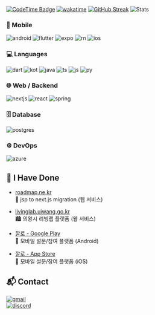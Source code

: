 [![CodeTime Badge](https://shields.jannchie.com/endpoint?style=flat&color=222&url=https%3A%2F%2Fapi.codetime.dev%2Fv3%2Fusers%2Fshield%3Fuid%3D34329)](https://codetime.dev)
[![wakatime](https://wakatime.com/badge/user/e6a034dc-4ac4-4745-90e8-e9b83a2abee0.svg)](https://wakatime.com/@e6a034dc-4ac4-4745-90e8-e9b83a2abee0)
[![GitHub Streak](https://streak-stats.demolab.com?user=heebum1234&theme=python-dark&border_radius=25&card_width=800&fire=EB5454)](https://git.io/streak-stats)
![ Stats](https://leetcode-status.vercel.app/api/card/heebum?theme=dark&hide_title=false&custom_title=)

### 📱 Mobile
![android](https://img.shields.io/badge/Android-3DDC84?style=for-the-badge&logo=android&logoColor=white)
![flutter](https://img.shields.io/badge/Flutter-02569B?style=for-the-badge&logo=flutter&logoColor=white)
![expo](https://img.shields.io/badge/expo-f8f8f8?style=for-the-badge&logo=Expo&logoColor=black)
![rn](https://img.shields.io/badge/React_Native-20232A?style=for-the-badge&logo=react&logoColor=61DAFB)
![ios](https://img.shields.io/badge/iOS-000000?style=for-the-badge&logo=ios&logoColor=white)

### 💻 Languages
![dart](https://img.shields.io/badge/Dart-0175C2?style=for-the-badge&logo=dart&logoColor=white)
![kot](https://img.shields.io/badge/Kotlin-0095D5?&style=for-the-badge&logo=kotlin&logoColor=white)
![java](https://img.shields.io/badge/Java-ED8B00?style=for-the-badge&logo=openjdk&logoColor=white)
![ts](https://img.shields.io/badge/TypeScript-007ACC?style=for-the-badge&logo=typescript&logoColor=white)
![js](https://img.shields.io/badge/JavaScript-F7DF1E?style=for-the-badge&logo=javascript&logoColor=black)
![py](https://img.shields.io/badge/Python-14354C?style=for-the-badge&logo=python&logoColor=white)


### 🌐 Web / Backend
![nextjs](https://img.shields.io/badge/Next.js-000?logo=nextdotjs&logoColor=fff&style=for-the-badge)
![react](https://img.shields.io/badge/React-20232A?style=for-the-badge&logo=react&logoColor=61DAFB)
![spring](https://img.shields.io/badge/Spring_Boot-6DB33F?style=for-the-badge&logo=springboot&logoColor=white)

### 🗄️ Database
![postgres](https://img.shields.io/badge/PostgreSQL-4169E1?style=for-the-badge&logo=postgresql&logoColor=white)

### ⚙️ DevOps
![azure](https://img.shields.io/badge/Azure_DevOps-0078D7?style=for-the-badge&logo=azuredevops&logoColor=white)

## 🚀 I Have Done

- [roadmap.ne.kr](https://roadmap.ne.kr/)  
  📌 jsp to next.js migration (웹 서비스)

- [livinglab.uiwang.go.kr](https://livinglab.uiwang.go.kr/)  
  🏙️ 의왕시 리빙랩 플랫폼 (웹 서비스)

- [깔로 - Google Play](https://play.google.com/store/apps/details?id=com.kaloidea.twa)  
  📱 모바일 설문/참여 플랫폼 (Android)

- [깔로 - App Store](https://apps.apple.com/kr/app/%EA%B9%94%EB%A1%9C/id6448695375)  
  🍎 모바일 설문/참여 플랫폼 (iOS)

## 📬 Contact

[![gmail](https://img.shields.io/badge/Gmail-D14836?style=for-the-badge&logo=gmail&logoColor=white)](mailto:huibeomjeong99@gmail.com)  
[![discord](https://img.shields.io/badge/Discord-7289DA?style=for-the-badge&logo=discord&logoColor=white)](https://discordapp.com/users/heebum1234)

<!-- https://github.com/Envoy-VC/awesome-badges -->
